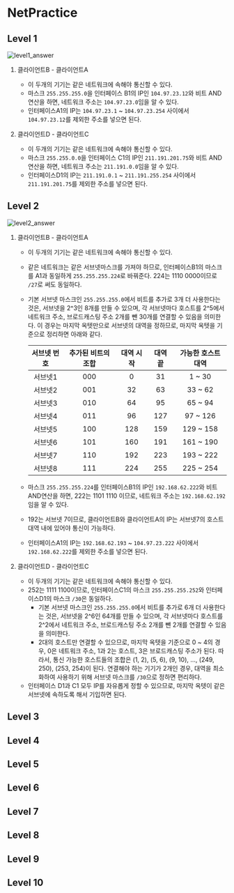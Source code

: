# NetPractice
## Level 1
![level1_answer](https://user-images.githubusercontent.com/91377377/203239031-2dc6ecfb-471e-4b7d-84ee-951d59f22391.png)
1. 클라이언트B - 클라이언트A
    - 이 두개의 기기는 같은 네트워크에 속해야 통신할 수 있다.
    - 마스크 `255.255.255.0`을 인터페이스 B1의 IP인 `104.97.23.12`와 비트 AND연산을 하면, 네트워크 주소는 `104.97.23.0`임을 알 수 있다.
    - 인터페이스A1의 IP는 `104.97.23.1` ~ `104.97.23.254` 사이에서 `104.97.23.12`를 제외한 주소를 넣으면 된다.

2. 클라이언트D - 클라이언트C
    - 이 두개의 기기는 같은 네트워크에 속해야 통신할 수 있다.
    - 마스크 `255.255.0.0`을 인터페이스 C1의 IP인 `211.191.201.75`와 비트 AND연산을 하면, 네트워크 주소는 `211.191.0.0`임을 알 수 있다.
    - 인터페이스D1의 IP는 `211.191.0.1` ~ `211.191.255.254` 사이에서 `211.191.201.75`를 제외한 주소를 넣으면 된다.

## Level 2
![level2_answer](https://user-images.githubusercontent.com/91377377/203241045-bfb65c80-312c-496d-b7c7-0c1392f9844d.png)
1. 클라이언트B - 클라이언트A
    - 이 두개의 기기는 같은 네트워크에 속해야 통신할 수 있다.
    - 같은 네트워크는 같은 서브넷마스크를 가져야 하므로, 인터페이스B1의 마스크를 A1과 동일하게 `255.255.255.224`로 바꿔준다. 224는 1110 0000이므로 `/27`로 써도 동일하다.
    - 기본 서브넷 마스크인 `255.255.255.0`에서 비트를 추가로 3개 더 사용한다는 것은, 서브넷을 2^3인 8개를 만들 수 있으며, 각 서브넷마다 호스트를 2^5에서 네트워크 주소, 브로드캐스팅 주소 2개를 뺀 30개를 연결할 수 있음을 의미한다. 이 경우는 마지막 옥텟만으로 서브넷의 대역을 정하므로, 마지막 옥텟을 기준으로 정리하면 아래와 같다.
    
       | 서브넷 번호 | 추가된 비트의 조합 | 대역 시작 | 대역 끝 | 가능한 호스트 대역 |
       |:---:|:---:|:---:|:---:|:---:|  
       | 서브넷1 | 000 | 0 | 31 | 1 ~ 30 |
       | 서브넷2 | 001 | 32 | 63 | 33 ~ 62 |
       | 서브넷3 | 010 | 64 | 95 | 65 ~ 94 |
       | 서브넷4 | 011 | 96 | 127 | 97 ~ 126 |
       | 서브넷5 | 100 | 128 | 159 | 129 ~ 158 |
       | 서브넷6 | 101 | 160 | 191 | 161 ~ 190 |
       | 서브넷7 | 110 | 192 | 223 | 193 ~ 222 |
       | 서브넷8 | 111 | 224 | 255 | 225 ~ 254 |
  
    - 마스크 `255.255.255.224`를 인터페이스B1의 IP인 `192.168.62.222`와 비트 AND연산을 하면, 222는 1101 1110 이므로, 네트워크 주소는 `192.168.62.192`임을 알 수 있다.
    - 192는 서브넷 7이므로, 클라이언트B와 클라이언트A의 IP는 서브넷7의 호스트 대역 내에 있어야 통신이 가능하다.
    - 인터페이스A1의 IP는 `192.168.62.193` ~ `104.97.23.222` 사이에서 `192.168.62.222`를 제외한 주소를 넣으면 된다.

2. 클라이언트D - 클라이언트C
    - 이 두개의 기기는 같은 네트워크에 속해야 통신할 수 있다.
    - 252는 1111 1100이므로, 인터페이스C1의 마스크 `255.255.255.252`와 인터페이스D1의 마스크 `/30`은 동일하다.
        - 기본 서브넷 마스크인 `255.255.255.0`에서 비트를 추가로 6개 더 사용한다는 것은, 서브넷을 2^6인 64개를 만들 수 있으며, 각 서브넷마다 호스트를 2^2에서 네트워크 주소, 브로드캐스팅 주소 2개를 뺀 2개를 연결할 수 있음을 의미한다.
        - 2대의 호스트만 연결할 수 있으므로, 마지막 옥텟을 기준으로 0 ~ 4의 경우, 0은 네트워크 주소, 1과 2는 호스트, 3은 브로드캐스팅 주소가 된다. 따라서, 통신 가능한 호스트들의 조합은 (1, 2), (5, 6), (9, 10), ..., (249, 250), (253, 254)이 된다. 연결해야 하는 기기가 2개인 경우, 대역을 최소화하여 사용하기 위해 서브넷 마스크를 `/30`으로 정하면 편리하다.
    - 인터페이스 D1과 C1 모두 IP를 자유롭게 정할 수 있으므로, 마지막 옥텟이 같은 서브넷에 속하도록 해서 기입하면 된다.

## Level 3


## Level 4


## Level 5


## Level 6


## Level 7


## Level 8


## Level 9


## Level 10

